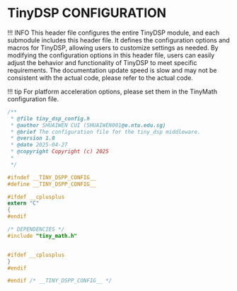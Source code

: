 # TinyDSP CONFIGURATION

!!! INFO
    This header file configures the entire TinyDSP module, and each submodule includes this header file. It defines the configuration options and macros for TinyDSP, allowing users to customize settings as needed. By modifying the configuration options in this header file, users can easily adjust the behavior and functionality of TinyDSP to meet specific requirements. The documentation update speed is slow and may not be consistent with the actual code, please refer to the actual code.

!!! tip
    For platform acceleration options, please set them in the TinyMath configuration file.


```c
/**
 * @file tiny_dsp_config.h
 * @author SHUAIWEN CUI (SHUAIWEN001@e.ntu.edu.sg)
 * @brief The configuration file for the tiny_dsp middleware.
 * @version 1.0
 * @date 2025-04-27
 * @copyright Copyright (c) 2025
 *
 */

#ifndef __TINY_DSPP_CONFIG__
#define __TINY_DSPP_CONFIG__

#ifdef __cplusplus
extern "C"
{
#endif

/* DEPENDENCIES */
#include "tiny_math.h"


#ifdef __cplusplus
}
#endif

#endif /* __TINY_DSPP_CONFIG__ */
```